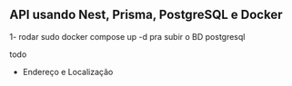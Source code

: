 ## API usando Nest, Prisma, PostgreSQL e Docker
[//]: #https://prensa.li/api-playbook/como-construir-api-com-nestjs-docker-prisma/

1- rodar sudo docker compose up -d pra subir o BD postgresql

todo
- Endereço e Localização
